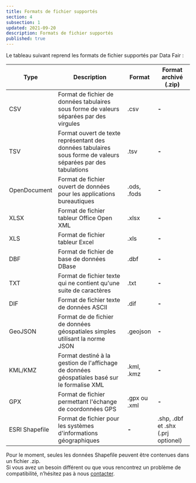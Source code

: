 ```yaml
---
title: Formats de fichier supportés
section: 4
subsection: 1
updated: 2021-09-20
description: Formats de fichier supportés
published: true
---
```


Le tableau suivant reprend les formats de fichier supportés par Data&nbsp;Fair :

Type | Description | Format | Format archivé (.zip)
----------|---------------------------|--------------------|--------------------
CSV | Format de fichier de données tabulaires sous forme de valeurs séparées par des virgules | .csv  | **-**
TSV | Format ouvert de texte représentant des données tabulaires sous forme de valeurs séparées par des tabulations | .tsv  | **-**
OpenDocument | Format de fichier ouvert de données pour les applications bureautiques | .ods, .fods | **-**
XLSX | Format de fichier tableur Office Open XML | .xlsx | **-**
XLS | Format de fichier tableur Excel | .xls | **-**
DBF |Format de fichier de base de données DBase | .dbf | **-**
TXT | Format de fichier texte qui ne contient qu'une suite de caractères  | .txt | **-**
DIF | Format de fichier texte de données ASCII | .dif | **-**
GeoJSON | Format de de fichier de données géospatiales simples utilisant la norme JSON | .geojson | **-**
KML/KMZ | Format destiné à la gestion de l'affichage de données géospatiales basé sur le formalise XML | .kml, .kmz | **-**
GPX |  Format de fichier permettant l'échange de coordonnées GPS | .gpx ou .xml | **-**
ESRI Shapefile |  Format de fichier pour les systèmes d'informations géographiques  | **-** | .shp, .dbf et .shx (.prj optionel)

<p>
</p>

Pour le moment, seules les données Shapefile peuvent être contenues dans un fichier .zip.  
Si vous avez un besoin différent ou que vous rencontrez un problème de compatibilité, n’hésitez pas à nous [contacter](https://koumoul.com/contact).
